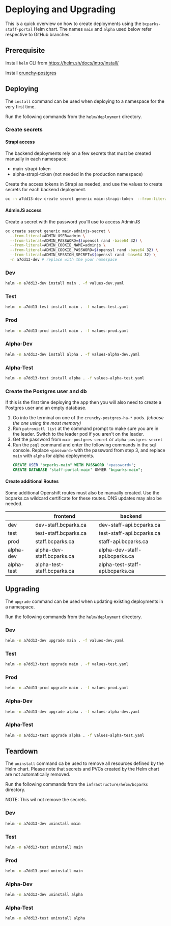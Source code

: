 # Deploying and Upgrading

This is a quick overview on how to create deployments using the `bcparks-staff-portal` Helm chart. The names `main` and `alpha` used below refer respective to GitHub branches.

## Prerequisite

Install `helm` CLI from https://helm.sh/docs/intro/install/

Install [crunchy-postgres](crunchy-postgres/README.md)

## Deploying

The `install` command can be used when deploying to a namespace for the very first time.

Run the following commands from the `helm/deployment` directory.

### Create secrets

#### Strapi access

The backend deployments rely on a few secrets that must be created manually in each namespace:

- main-strapi-token
- alpha-strapi-token (not needed in the production namespace)

Create the access tokens in Strapi as needed, and use the values to create secrets for each backend deployment.

```sh
oc -n a7dd13-dev create secret generic main-strapi-token  --from-literal STRAPI_TOKEN='abc-your-token-123';
```

#### AdminJS access

Create a secret with the password you'll use to access AdminJS

```sh
oc create secret generic main-adminjs-secret \
  --from-literal=ADMIN_USER=admin \
  --from-literal=ADMIN_PASSWORD=$(openssl rand -base64 32) \
  --from-literal=ADMIN_COOKIE_NAME=adminjs \
  --from-literal=ADMIN_COOKIE_PASSWORD=$(openssl rand -base64 32) \
  --from-literal=ADMIN_SESSION_SECRET=$(openssl rand -base64 32) \
  -n a7dd13-dev # replace with the your namespace
```

### Dev

```sh
helm -n a7dd13-dev install main . -f values-dev.yaml
```

### Test

```sh
helm -n a7dd13-test install main . -f values-test.yaml
```

### Prod

```sh
helm -n a7dd13-prod install main . -f values-prod.yaml
```

### Alpha-Dev

```sh
helm -n a7dd13-dev install alpha . -f values-alpha-dev.yaml
```

### Alpha-Test

```sh
helm -n a7dd13-test install alpha . -f values-alpha-test.yaml
```

### Create the Postgres user and db

If this is the first time deploying the app then you will also need to create a Postgres user and an empty database.

1. Go into the terminal on one of the `crunchy-postgres-ha-*` pods. _(choose the one using the most memory)_
2. Run `patronictl list` at the command prompt to make sure you are in the leader. Switch to the leader pod if you aren't on the leader.
3. Get the password from `main-postgres-secret` or `alpha-postgres-secret`
4. Run the `psql` command and enter the following commands in the sql console. Replace `<password>` with the password from step 3, and replace `main` with `alpha` for alpha deployments.
   ```sql
   CREATE USER "bcparks-main" WITH PASSWORD '<password>';
   CREATE DATABASE "staff-portal-main" OWNER "bcparks-main";
   ```

#### Create additional Routes

Some additional Openshift routes must also be manually created. Use the bcparks.ca wildcard certificate for these routes. DNS updates may also be needed.

|            | frontend                    | backend                         |
| ---------- | --------------------------- | ------------------------------- |
| dev        | dev-staff.bcparks.ca        | dev-staff-api.bcparks.ca        |
| test       | test-staff.bcparks.ca       | test-staff-api.bcparks.ca       |
| prod       | staff.bcparks.ca            | staff-api.bcparks.ca            |
| alpha-dev  | alpha-dev-staff.bcparks.ca  | alpha-dev-staff-api.bcparks.ca  |
| alpha-test | alpha-test-staff.bcparks.ca | alpha-test-staff-api.bcparks.ca |

## Upgrading

The `upgrade` command can be used when updating existing deployments in a namespace.

Run the following commands from the `helm/deployment` directory.

### Dev

```sh
helm -n a7dd13-dev upgrade main . -f values-dev.yaml
```

### Test

```sh
helm -n a7dd13-test upgrade main . -f values-test.yaml
```

### Prod

```sh
helm -n a7dd13-prod upgrade main . -f values-prod.yaml
```

### Alpha-Dev

```sh
helm -n a7dd13-dev upgrade alpha . -f values-alpha-dev.yaml
```

### Alpha-Test

```sh
helm -n a7dd13-test upgrade alpha . -f values-alpha-test.yaml
```

## Teardown

The `uninstall` command ca be used to remove all resources defined by the Helm chart. Please note that secrets and PVCs created by the Helm chart are not automatically removed.

Run the following commands from the `infrastructure/helm/bcparks` directory.

NOTE: This wil not remove the secrets.

### Dev

```sh
helm -n a7dd13-dev uninstall main
```

### Test

```sh
helm -n a7dd13-test uninstall main
```

### Prod

```sh
helm -n a7dd13-prod uninstall main
```

### Alpha-Dev

```sh
helm -n a7dd13-dev uninstall alpha
```

### Alpha-Test

```sh
helm -n a7dd13-test uninstall alpha
```
